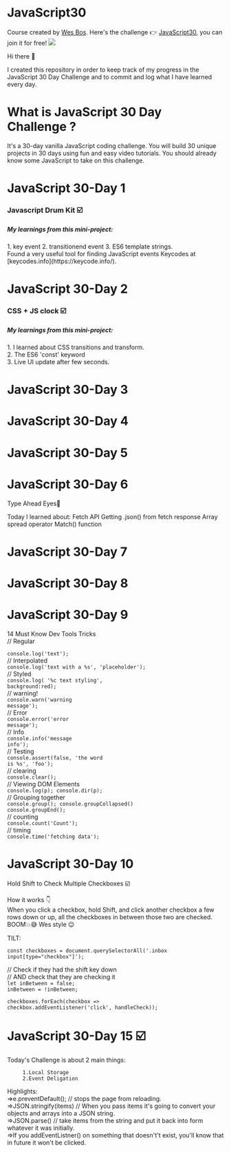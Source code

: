 # JavaScript30
Course created by  [Wes Bos](https://github.com/wesbos). Here's the challenge 👉 [JavaScript30](https://courses.wesbos.com/account), you can join it for free!
<image src="https://camo.githubusercontent.com/07ca65497065dd926bd889c53b7b7652f8ef3cbc4320739cf7ebed3c4d34cb2d/68747470733a2f2f6a61766173637269707433302e636f6d2f696d616765732f4a53332d736f6369616c2d73686172652e706e67">
  
  Hi there 👋

I created this repository in order to keep track of my progress in the JavaScript 30 Day Challenge and to commit and log what I have learned every day.
  
  # What is JavaScript 30 Day Challenge ? <br>
  It's a 30-day vanilla JavaScript coding challenge. You will build 30 unique projects in 30 days using fun and easy video tutorials.
  You should already know some JavaScript to take on this challenge.
  
 
   # JavaScript 30-Day 1 
  <h3>Javascript Drum Kit ☑️</h3>
  <h5>My learnings from this mini-project:</h5>
   1. key event 
   2. transitionend event 
   3. ES6 template strings.<br>
  Found a very useful tool for finding JavaScript events Keycodes at [keycodes.info](https://keycode.info/).
  
   # JavaScript 30-Day 2 
   <h3>CSS + JS clock ☑️</h3>
  <h5>My learnings from this mini-project:</h5>
  1. I learned about CSS transitions and transform.<br>
  2. The ES6 'const' keyword<br>
  3. Live UI update after few seconds.<br>
  
   # JavaScript 30-Day 3 
   # JavaScript 30-Day 4 
   # JavaScript 30-Day 5 
  
   # JavaScript 30-Day 6 

Type Ahead Eyes👀
 
Today I learned about: 
Fetch API 
Getting .json() from fetch response
Array spread operator
Match() function

   # JavaScript 30-Day 7
   # JavaScript 30-Day 8
   # JavaScript 30-Day 9
  14 Must Know Dev Tools Tricks<br>
    // Regular<br>
  <code> console.log('text'); </code><br>
    // Interpolated<br>
    <code>console.log('text with a %s', 'placeholder');</code><br>
    // Styled<br>
    <code>console.log( '%c text styling', background:red);</code><br>
    // warning!<br>
    <code>console.warn('warning message');</code><br>
    // Error <br>
    <code>console.error('error message');</code><br>
    // Info<br>
    <code>console.info('message info');</code><br>
    // Testing<br>
    <code>console.assert(false, 'the word is %s', 'foo');</code><br>
    // clearing<br>
    <code>console.clear();</code><br>
    // Viewing DOM Elements<br>
    <code>console.log(p);
    console.dir(p);</code><br>
    // Grouping together<br>
    <code>console.group();
    console.groupCollapsed()
    console.groupEnd();</code><br>
    // counting<br>
    <code>console.count('Count');</code><br>
    // timing<br>
    <code>console.time('fetching data');</code>
  
 # JavaScript 30-Day 10

   Hold Shift to Check Multiple Checkboxes ☑️

   How it works 👇<br>
   When you click a checkbox, hold Shift, and click another checkbox a few rows down or up, all the checkboxes in between those two are checked.
   BOOM💥😅 Wes style 😉 
  
  TILT:
    
<code>const checkboxes = document.querySelectorAll('.inbox input[type="checkbox"]');</code><br>
   
    
  // Check if they had the shift key down<br>
  // AND check that they are checking it<br>
  <code>let inBetween = false;</code><br>
  <code>inBetween = !inBetween;</code><br>

<code>checkboxes.forEach(checkbox => checkbox.addEventListener('click', handleCheck));</code><br>
  # JavaScript 30-Day 15 ☑️

Today's Challenge is about 2 main things:

         1.Local Storage
         2.Event Deligation

Highlights:<br>
=>e.preventDefault(); // stops the page from reloading.<br>
=>JSON.stringify(items) // When you pass items it's going to convert your objects and arrays into a JSON string.<br>
=>JSON.parse() // take items from the string and put it back into form whatever it was initially.<br>
=>If you addEventListner() on something that doesn't't exist, you'll know that in future it won't be clicked.<br>



  
